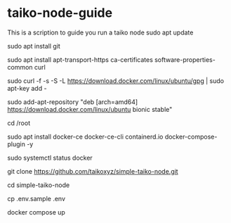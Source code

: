 # taiko-node-guide
This is a scription to guide you run a taiko node
sudo apt update

sudo apt install git

sudo apt install apt-transport-https ca-certificates software-properties-common curl

sudo curl -f -s -S -L https://download.docker.com/linux/ubuntu/gpg | sudo apt-key add -

sudo add-apt-repository "deb [arch=amd64] https://download.docker.com/linux/ubuntu bionic stable"

cd /root

sudo apt install docker-ce docker-ce-cli containerd.io docker-compose-plugin -y

sudo systemctl status docker

git clone https://github.com/taikoxyz/simple-taiko-node.git

cd simple-taiko-node

cp .env.sample .env

docker compose up

